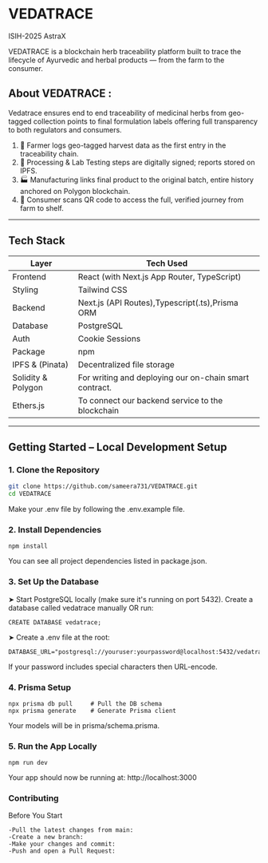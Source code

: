 # VEDATRACE
ISIH-2025 AstraX

VEDATRACE is a blockchain herb traceability platform built to trace the lifecycle of Ayurvedic and herbal products — from the farm to the consumer.

## About VEDATRACE :
Vedatrace ensures end to end traceability of medicinal herbs from geo-tagged collection points to final formulation labels offering full transparency to both regulators and consumers.
1. 🌿 Farmer logs geo-tagged harvest data as the first entry in the traceability chain.
2. 🔬 Processing & Lab Testing steps are digitally signed; reports stored on IPFS.
3. 🏭 Manufacturing links final product to the original batch, entire history anchored on Polygon blockchain.
4. 📱 Consumer scans QR code to access the full, verified journey from farm to shelf.


---

## Tech Stack

| Layer             | Tech Used                                                   |
|-------------------|-------------------------------------------------------------|
| Frontend          | React (with Next.js App Router, TypeScript)                 |
| Styling           | Tailwind CSS                                                |
| Backend           | Next.js (API Routes),Typescript(.ts),Prisma ORM             |
| Database          | PostgreSQL                                                  |
| Auth              | Cookie Sessions                                             |
| Package           | npm                                                         |
| IPFS & (Pinata)   | Decentralized file storage                                  |
| Solidity & Polygon| For writing and deploying our on-chain smart contract.      |
| Ethers.js         | To connect our backend service to the blockchain            |                                            

---

## Getting Started – Local Development Setup

### 1. **Clone the Repository**

```bash
git clone https://github.com/sameera731/VEDATRACE.git
cd VEDATRACE
```
Make your .env file by following the .env.example file.

### 2. Install Dependencies
```
npm install
```
You can see all project dependencies listed in package.json.

### 3. Set Up the Database
➤ Start PostgreSQL locally (make sure it's running on port 5432). Create a database called vedatrace manually OR run:
```
CREATE DATABASE vedatrace;
```
➤ Create a .env file at the root:
```
DATABASE_URL="postgresql://youruser:yourpassword@localhost:5432/vedatrace"
```
If your password includes special characters then URL-encode.
### 4. Prisma Setup
```
npx prisma db pull     # Pull the DB schema
npx prisma generate    # Generate Prisma client
```
Your models will be in prisma/schema.prisma.

### 5. Run the App Locally
```
npm run dev
```
Your app should now be running at: http://localhost:3000

### Contributing
Before You Start
```
-Pull the latest changes from main:
-Create a new branch:
-Make your changes and commit:
-Push and open a Pull Request:
```


